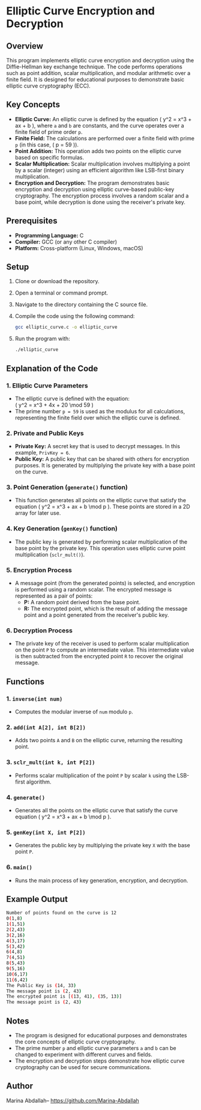# Elliptic Curve Encryption and Decryption

## Overview

This program implements elliptic curve encryption and decryption using the Diffie-Hellman key exchange technique. The code performs operations such as point addition, scalar multiplication, and modular arithmetic over a finite field. It is designed for educational purposes to demonstrate basic elliptic curve cryptography (ECC).

## Key Concepts

- **Elliptic Curve:** An elliptic curve is defined by the equation \( y^2 = x^3 + ax + b \), where `a` and `b` are constants, and the curve operates over a finite field of prime order `p`.
- **Finite Field:** The calculations are performed over a finite field with prime `p` (in this case, \( p = 59 \)).
- **Point Addition:** This operation adds two points on the elliptic curve based on specific formulas.
- **Scalar Multiplication:** Scalar multiplication involves multiplying a point by a scalar (integer) using an efficient algorithm like LSB-first binary multiplication.
- **Encryption and Decryption:** The program demonstrates basic encryption and decryption using elliptic curve-based public-key cryptography. The encryption process involves a random scalar and a base point, while decryption is done using the receiver's private key.

## Prerequisites

- **Programming Language:** C
- **Compiler:** GCC (or any other C compiler)
- **Platform:** Cross-platform (Linux, Windows, macOS)

## Setup

1. Clone or download the repository.
2. Open a terminal or command prompt.
3. Navigate to the directory containing the C source file.
4. Compile the code using the following command:

   ```bash
   gcc elliptic_curve.c -o elliptic_curve
   ```

5. Run the program with:

   ```bash
   ./elliptic_curve
   ```

## Explanation of the Code

### 1. **Elliptic Curve Parameters**
   - The elliptic curve is defined with the equation:  
     \( y^2 = x^3 + 4x + 20 \mod 59 \)  
   - The prime number `p = 59` is used as the modulus for all calculations, representing the finite field over which the elliptic curve is defined.

### 2. **Private and Public Keys**
   - **Private Key:** A secret key that is used to decrypt messages. In this example, `PrivKey = 6`.
   - **Public Key:** A public key that can be shared with others for encryption purposes. It is generated by multiplying the private key with a base point on the curve.

### 3. **Point Generation (`generate()` function)**
   - This function generates all points on the elliptic curve that satisfy the equation \( y^2 = x^3 + ax + b \mod p \). These points are stored in a 2D array for later use.

### 4. **Key Generation (`genKey()` function)**
   - The public key is generated by performing scalar multiplication of the base point by the private key. This operation uses elliptic curve point multiplication (`sclr_mult()`).

### 5. **Encryption Process**
   - A message point (from the generated points) is selected, and encryption is performed using a random scalar. The encrypted message is represented as a pair of points:
     - **P:** A random point derived from the base point.
     - **R:** The encrypted point, which is the result of adding the message point and a point generated from the receiver's public key.

### 6. **Decryption Process**
   - The private key of the receiver is used to perform scalar multiplication on the point `P` to compute an intermediate value. This intermediate value is then subtracted from the encrypted point `R` to recover the original message.

## Functions

### 1. `inverse(int num)`
   - Computes the modular inverse of `num` modulo `p`.

### 2. `add(int A[2], int B[2])`
   - Adds two points `A` and `B` on the elliptic curve, returning the resulting point.

### 3. `sclr_mult(int k, int P[2])`
   - Performs scalar multiplication of the point `P` by scalar `k` using the LSB-first algorithm.

### 4. `generate()`
   - Generates all the points on the elliptic curve that satisfy the curve equation \( y^2 = x^3 + ax + b \mod p \).

### 5. `genKey(int X, int P[2])`
   - Generates the public key by multiplying the private key `X` with the base point `P`.

### 6. `main()`
   - Runs the main process of key generation, encryption, and decryption.

## Example Output

```bash
Number of points found on the curve is 12
0(1,8)
1(1,51)
2(2,43)
3(2,16)
4(3,17)
5(3,42)
6(4,8)
7(4,51)
8(5,43)
9(5,16)
10(6,17)
11(6,42)
The Public Key is (14, 33)
The message point is (2, 43)
The encrypted point is [(13, 41), (35, 13)]
The message point is (2, 43)
```

## Notes

- The program is designed for educational purposes and demonstrates the core concepts of elliptic curve cryptography.
- The prime number `p` and elliptic curve parameters `a` and `b` can be changed to experiment with different curves and fields.
- The encryption and decryption steps demonstrate how elliptic curve cryptography can be used for secure communications.

## Author
Marina Abdallah– https://github.com/Marina-Abdallah 
